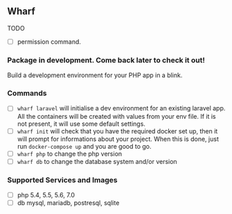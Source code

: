 ## Wharf

TODO
- [ ] permission command.

### Package in development. Come back later to check it out!
Build a development environment for your PHP app in a blink.

### Commands
- [ ] `wharf laravel` will initialise a dev environment for an existing laravel app. All the containers will be created with values from your env file. If it is not present, it will use some default settings.
- [ ] `wharf init` will check that you have the required docker set up, then it will prompt for informations about your project.
When this is done, just run `docker-compose up` and you are good to go.
- [ ] `wharf php` to change the php version
- [ ] `wharf db` to change the database system and/or version

### Supported Services and Images
- [ ] php 5.4, 5.5, 5.6, 7.0
- [ ] db mysql, mariadb, postresql, sqlite
